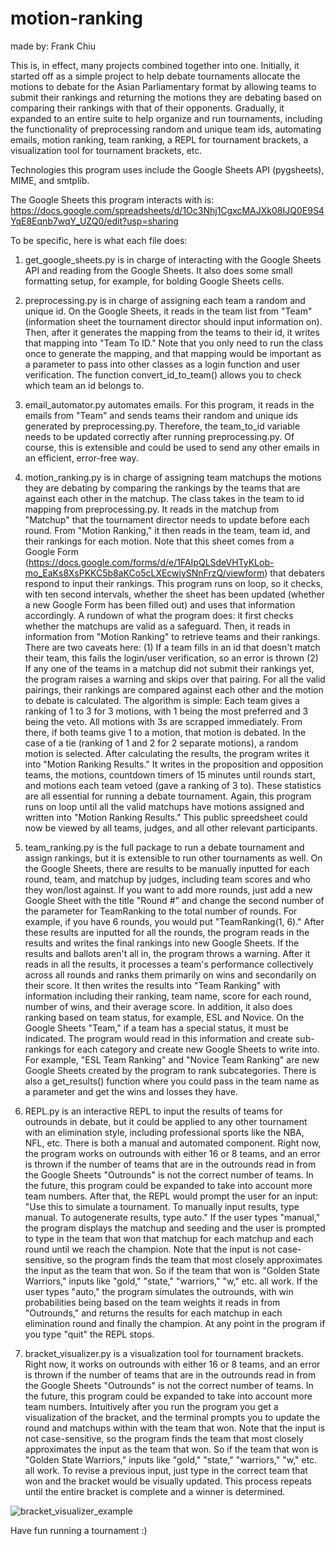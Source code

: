# motion-ranking
made by: Frank Chiu

This is, in effect, many projects combined together into one. Initially, it started off as a simple project to help debate tournaments allocate the motions to debate for the Asian Parliamentary format by allowing teams to submit their rankings and returning the motions they are debating based on comparing their rankings with that of their opponents. Gradually, it expanded to an entire suite to help organize and run tournaments, including the functionality of preprocessing random and unique team ids, automating emails, motion ranking, team ranking, a REPL for tournament brackets, a visualization tool for tournament brackets, etc.

Technologies this program uses include the Google Sheets API (pygsheets), MIME, and smtplib.

The Google Sheets this program interacts with is: https://docs.google.com/spreadsheets/d/1Oc3Nhj1CgxcMAJXk08IJQ0E9S4YqE8Eqnb7wqY_UZQ0/edit?usp=sharing

To be specific, here is what each file does:

1. get_google_sheets.py is in charge of interacting with the Google Sheets API and reading from the Google Sheets. It also does some small formatting setup, for example, for bolding Google Sheets cells.

2. preprocessing.py is in charge of assigning each team a random and unique id. On the Google Sheets, it reads in the team list from "Team" (information sheet the tournament director should input information on). Then, after it generates the mapping from the teams to their id, it writes that mapping into "Team To ID." Note that you only need to run the class once to generate the mapping, and that mapping would be important as a parameter to pass into other classes as a login function and user verification. The function convert_id_to_team() allows you to check which team an id belongs to.

3. email_automator.py automates emails. For this program, it reads in the emails from "Team" and sends teams their random and unique ids generated by preprocessing.py. Therefore, the team_to_id variable needs to be updated correctly after running preprocessing.py. Of course, this is extensible and could be used to send any other emails in an efficient, error-free way.

4. motion_ranking.py is in charge of assigning team matchups the motions they are debating by comparing the rankings by the teams that are against each other in the matchup. The class takes in the team to id mapping from preprocessing.py. It reads in the matchup from "Matchup" that the tournament director needs to update before each round. From "Motion Ranking," it then reads in the team, team id, and their rankings for each motion. Note that this sheet comes from a Google Form (https://docs.google.com/forms/d/e/1FAIpQLSdeVHTyKLob-mo_EaKs8XsPKKC5b8aKCo5cLXEcwiySNnFrzQ/viewform) that debaters respond to input their rankings. This program runs on loop, so it checks, with ten second intervals, whether the sheet has been updated (whether a new Google Form has been filled out) and uses that information accordingly. A rundown of what the program does: it first checks whether the matchups are valid as a safeguard. Then, it reads in information from "Motion Ranking" to retrieve teams and their rankings. There are two caveats here: (1) If a team fills in an id that doesn't match their team, this fails the login/user verification, so an error is thrown (2) If any one of the teams in a matchup did not submit their rankings yet, the program raises a warning and skips over that pairing. For all the valid pairings, their rankings are compared against each other and the motion to debate is calculated. The algorithm is simple: Each team gives a ranking of 1 to 3 for 3 motions, with 1 being the most preferred and 3 being the veto. All motions with 3s are scrapped immediately. From there, if both teams give 1 to a motion, that motion is debated. In the case of a tie (ranking of 1 and 2 for 2 separate motions), a random motion is selected. After calculating the results, the program writes it into "Motion Ranking Results." It writes in the proposition and opposition teams, the motions, countdown timers of 15 minutes until rounds start, and motions each team vetoed (gave a ranking of 3 to). These statistics are all essential for running a debate tournament. Again, this program runs on loop until all the valid matchups have motions assigned and written into "Motion Ranking Results." This public spreedsheet could now be viewed by all teams, judges, and all other relevant participants.

5. team_ranking.py is the full package to run a debate tournament and assign rankings, but it is extensible to run other tournaments as well. On the Google Sheets, there are results to be manually inputted for each round, team, and matchup by judges, including team scores and who they won/lost against. If you want to add more rounds, just add a new Google Sheet with the title "Round #" and change the second number of the parameter for TeamRanking to the total number of rounds. For example, if you have 6 rounds, you would put "TeamRanking(1, 6)." After these results are inputted for all the rounds, the program reads in the results and writes the final rankings into new Google Sheets. If the results and ballots aren't all in, the program throws a warning. After it reads in all the results, it processes a team's performance collectively across all rounds and ranks them primarily on wins and secondarily on their score. It then writes the results into "Team Ranking" with information including their ranking, team name, score for each round, number of wins, and their average score. In addition, it also does ranking based on team status, for example, ESL and Novice. On the Google Sheets "Team," if a team has a special status, it must be indicated. The program would read in this information and create sub-rankings for each category and create new Google Sheets to write into. For example, "ESL Team Ranking" and "Novice Team Ranking" are new Google Sheets created by the program to rank subcategories. There is also a get_results() function where you could pass in the team name as a parameter and get the wins and losses they have.

6. REPL.py is an interactive REPL to input the results of teams for outrounds in debate, but it could be applied to any other tournament with an elimination style, including professional sports like the NBA, NFL, etc. There is both a manual and automated component. Right now, the program works on outrounds with either 16 or 8 teams, and an error is thrown if the number of teams that are in the outrounds read in from the Google Sheets "Outrounds" is not the correct number of teams. In the future, this program could be expanded to take into account more team numbers. After that, the REPL would prompt the user for an input: "Use this to simulate a tournament. To manually input results, type manual. To autogenerate results, type auto." If the user types "manual," the program displays the matchup and seeding and the user is prompted to type in the team that won that matchup for each matchup and each round until we reach the champion. Note that the input is not case-sensitive, so the program finds the team that most closely approximates the input as the team that won. So if the team that won is "Golden State Warriors," inputs like "gold," "state," "warriors," "w," etc. all work. If the user types "auto," the program simulates the outrounds, with win probabilities being based on the team weights it reads in from "Outrounds," and returns the results for each matchup in each elimination round and finally the champion. At any point in the program if you type "quit" the REPL stops.

7. bracket_visualizer.py is a visualization tool for tournament brackets. Right now, it works on outrounds with either 16 or 8 teams, and an error is thrown if the number of teams that are in the outrounds read in from the Google Sheets "Outrounds" is not the correct number of teams. In the future, this program could be expanded to take into account more team numbers. Intuitively after you run the program you get a visualization of the bracket, and the terminal prompts you to update the round and matchups within with the team that won. Note that the input is not case-sensitive, so the program finds the team that most closely approximates the input as the team that won. So if the team that won is "Golden State Warriors," inputs like "gold," "state," "warriors," "w," etc. all work. To revise a previous input, just type in the correct team that won and the bracket would be visually updated. This process repeats until the entire bracket is complete and a winner is determined.

![bracket_visualizer_example]('bracket_visualizer_example.png')

Have fun running a tournament :)